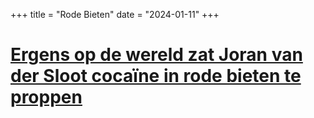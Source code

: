 +++
title = "Rode Bieten"
date = "2024-01-11"
+++

# [Ergens op de wereld zat Joran van der Sloot cocaïne in rode bieten te proppen](https://www.volkskrant.nl/columns-opinie/ergens-op-de-wereld-zat-joran-van-der-sloot-cocaine-in-rode-bieten-te-proppen~bffa77f5/)

